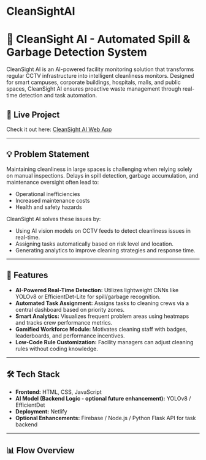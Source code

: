 # CleanSightAI
# 🧹 CleanSight AI - Automated Spill & Garbage Detection System

CleanSight AI is an AI-powered facility monitoring solution that transforms regular CCTV infrastructure into intelligent cleanliness monitors. Designed for smart campuses, corporate buildings, hospitals, malls, and public spaces, CleanSight AI ensures proactive waste management through real-time detection and task automation.

## 🚀 Live Project
Check it out here: [CleanSight AI Web App](https://cleansightai.netlify.app/)

---

## 💡 Problem Statement
Maintaining cleanliness in large spaces is challenging when relying solely on manual inspections. Delays in spill detection, garbage accumulation, and maintenance oversight often lead to:
- Operational inefficiencies
- Increased maintenance costs
- Health and safety hazards

CleanSight AI solves these issues by:
- Using AI vision models on CCTV feeds to detect cleanliness issues in real-time.
- Assigning tasks automatically based on risk level and location.
- Generating analytics to improve cleaning strategies and response time.

---

## 🧠 Features
- **AI-Powered Real-Time Detection:** Utilizes lightweight CNNs like YOLOv8 or EfficientDet-Lite for spill/garbage recognition.
- **Automated Task Assignment:** Assigns tasks to cleaning crews via a central dashboard based on priority zones.
- **Smart Analytics:** Visualizes frequent problem areas using heatmaps and tracks crew performance metrics.
- **Gamified Workforce Module:** Motivates cleaning staff with badges, leaderboards, and performance incentives.
- **Low-Code Rule Customization:** Facility managers can adjust cleaning rules without coding knowledge.

---

## 🛠️ Tech Stack
- **Frontend:** HTML, CSS, JavaScript
- **AI Model (Backend Logic - optional future enhancement):** YOLOv8 / EfficientDet
- **Deployment:** Netlify
- **Optional Enhancements:** Firebase / Node.js / Python Flask API for task backend

---

## 📊 Flow Overview


